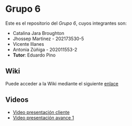 # Grupo 6

Este es el repositorio del *Grupo 6*, cuyos integrantes son:

* Catalina Jara Broughton 
* Jhossep Martinez - 202173530-5
* Vicente Illanes 
* Antonia Zúñiga - 202011553-2
* **Tutor**: Eduardo Pino

## Wiki

Puede acceder a la Wiki mediante el siguiente [enlace](https://gitlab.inf.utfsm.cl/antonia.zuniga/proyecto-2024-1/-/wikis/home)

## Videos

* [Video presentación cliente](https://www.youtube.com/watch?v=YkOloZBfP38) 
* [Video presentación avance 1](https://www.youtube.com/watch?v=z36vHZiLrZE)
